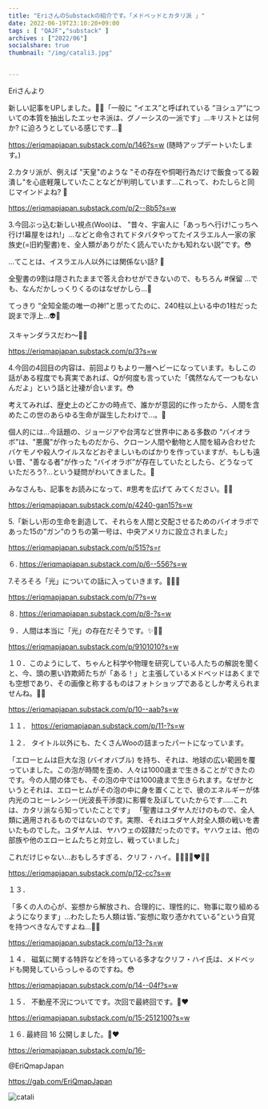 ```yaml
---
title: "EriさんのSubstackの紹介です。「メドベッドとカタリ派 」"
date: 2022-06-19T23:10:20+09:00
tags : [ "QAJF","substack" ]
archives : ["2022/06"]
socialshare: true
thumbnail: "/img/catali3.jpg"


---
```


Eriさんより

新しい記事をUPしました。🍿😂「一般に “イエス”と呼ばれている “ヨシュア”についての本質を抽出したエッセネ派は、グノーシスの一派です」...キリストとは何か? に迫ろうとしている感じです...🤔  

https://eriqmapjapan.substack.com/p/146?s=w
(随時アップデートいたします。)


<span style="border-bottom:1px solid #000;"></span>


2.カタリ派が、例えば "天皇"のような "その存在や恫喝行為だけで飯食ってる穀潰し"を心底軽蔑していたことなどが判明しています...これって、わたしらと同じマインドよね? 🤔

https://eriqmapjapan.substack.com/p/2--8b5?s=w

3.今回ぶっ込む新しい視点(Woo)は、
”昔々、宇宙人に「あっちへ行け!こっちへ行け!幕屋をはれ!」…などと命令されてドタバタやってたイスラエル人一家の家族史(=旧約聖書)を、全人類がありがたく読んでいたかも知れない説”です。😳

…てことは、イスラエル人以外には関係ない話? 🤔

全聖書の9割は隠されたままで答え合わせができないので、もちろん #保留 …でも、なんだかしっくりくるのはなぜかしら…🤔

てっきり “全知全能の唯一の神!”と思ってたのに、240柱以上いる中の1柱だった説まで浮上…👽🤔

スキャンダラスだわ〜🍿😂

https://eriqmapjapan.substack.com/p/3?s=w


4.今回の4回目の内容は、前回よりもより一層ヘビーになっています。もしこの話がある程度でも真実であれば、Qが何度も言っていた「偶然なんて一つもないんだよ」という話と辻褄が合います。😳

考えてみれば、歴史上のどこかの時点で、誰かが意図的に作ったから、人間を含めたこの世のあらゆる生命が誕生したわけで…。🤔

個人的には…今話題の、ジョージアや台湾など世界中にある多数の “バイオラボ”は、"悪魔"が作ったものだから、クローン人間や動物と人間を組み合わせたバケモノや殺人ウイルスなどおぞましいものばかりを作っていますが、もしも遠い昔、"善なる者"が作った “バイオラボ”が存在していたとしたら、どうなっていただろう?…という疑問がわいてきました。🤔

みなさんも、記事をお読みになって、#思考を広げて みてください。🍿🥰     

https://eriqmapjapan.substack.com/p/4240-gan15?s=w

5.「新しい形の生命を創造して、それらを人間と交配させるためのバイオラボであった15の“ガン”のうちの第一号は、中央アメリカに設立されました」

https://eriqmapjapan.substack.com/p/515?s=r

６. https://eriqmapjapan.substack.com/p/6--556?s=w

7.そろそろ「光」についての話に入っていきます。🍿🐸✨

https://eriqmapjapan.substack.com/p/7?s=w

８. https://eriqmapjapan.substack.com/p/8-?s=w

９．人間は本当に「光」の存在だそうです。✨🍿🐸   

https://eriqmapjapan.substack.com/p/9101010?s=w

１０．このようにして、ちゃんと科学や物理を研究している人たちの解説を聞くと、今、頭の悪い詐欺師たちが「ある！」と主張しているメドベッドはあくまでも空想であり、その画像と称するものはフォトショップであるとしか考えられませんね。💩🤔   

https://eriqmapjapan.substack.com/p/10--aab?s=w

１１．
 https://eriqmapjapan.substack.com/p/11-?s=w

 １２．
 タイトル以外にも、たくさんWooの詰まったパートになっています。

「エローヒムは巨大な泡 (バイオバブル) を持ち、それは、地球の広い範囲を覆っていました。この泡が時間を歪め、人々は1000歳まで生きることができたのです。今の人間の体でも、その泡の中では1000歳まで生きられます。なぜかというとそれは、エローヒムがその泡の中に身を置くことで、彼のエネルギーが体内光のコヒーレンシー(光波長干渉度)に影響を及ぼしていたからです…..これは、カタリ派なら知っていたことです」
「聖書はユダヤ人だけのもので、全人類に適用されるものではないのです。実際、それはユダヤ人対全人類の戦いを書いたものでした。ユダヤ人は、ヤハウェの奴隷だったのです。ヤハウェは、他の部族や他のエローヒムたちと対立し、戦っていました」

これだけじゃない…おもしろすぎる、クリフ・ハイ。🍿😂😨😱❤️🙏🏼

https://eriqmapjapan.substack.com/p/12-cc?s=w

１３．

「多くの人の心が、妄想から解放され、合理的に、理性的に、物事に取り組めるようになります」…わたしたち人類は皆、”妄想に取り憑かれている”という自覚を持つべきなんですよね…🤔🐸

https://eriqmapjapan.substack.com/p/13-?s=w

１４．
磁氣に関する特許などを持っている多才なクリフ・ハイ氏は、メドベッドも開発していらっしゃるのですね。😳   

https://eriqmapjapan.substack.com/p/14--04f?s=w

１５．
不動産不況についてです。次回で最終回です。🍿❤️   

https://eriqmapjapan.substack.com/p/15-2512100?s=w

１６. 最終回 16 公開しました。🍿❤️  

https://eriqmapjapan.substack.com/p/16-

@EriQmapJapan

https://gab.com/EriQmapJapan


![catali](../bird.png)

<!--
{{< rawhtml >}}

<iframe width="100%" height="360" scrolling="no" frameborder="0" style="border: none;" src="https://mediable.jp/videos/watch/05c625a7-6367-4aba-b199-3a5a9263486c?ownVideoPlayType=premium"></iframe>

{{< /rawhtml >}}
-->
